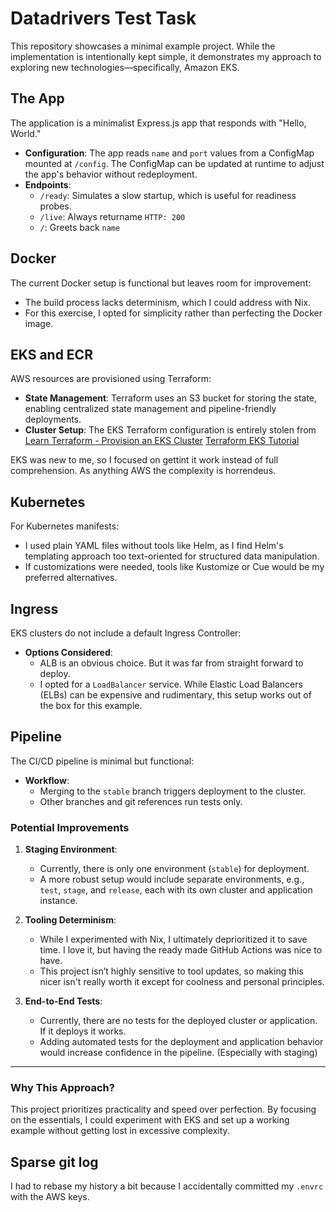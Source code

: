 # Datadrivers Test Task #

This repository showcases a minimal example project. While the implementation is intentionally kept simple, it demonstrates my approach to exploring new technologies—specifically, Amazon EKS.

## The App ##

The application is a minimalist Express.js app that responds with "Hello, World."  

- **Configuration**: The app reads `name` and `port` values from a ConfigMap mounted at `/config`. The ConfigMap can be updated at runtime to adjust the app's behavior without redeployment.  
- **Endpoints**:  
  - `/ready`: Simulates a slow startup, which is useful for readiness probes.  
  - `/live`: Always returname `HTTP: 200`
  - `/`: Greets back `name` 

## Docker ##

The current Docker setup is functional but leaves room for improvement:  
- The build process lacks determinism, which I could address with Nix.  
- For this exercise, I opted for simplicity rather than perfecting the Docker image.  

## EKS and ECR ## 

AWS resources are provisioned using Terraform:  
- **State Management**: Terraform uses an S3 bucket for storing the state, enabling centralized state management and pipeline-friendly deployments.  
- **Cluster Setup**: The EKS Terraform configuration is entirely stolen from [Learn Terraform - Provision an EKS Cluster](https://github.com/hashicorp-education/learn-terraform-provision-eks-cluster) [Terraform EKS Tutorial](https://developer.hashicorp.com/terraform/tutorials/aws/eks)  

EKS was new to me, so I focused on gettint it work instead of full comprehension. As anything AWS the complexity is horrendeus.

## Kubernetes ##

For Kubernetes manifests:  
- I used plain YAML files without tools like Helm, as I find Helm's templating approach too text-oriented for structured data manipulation.  
- If customizations were needed, tools like Kustomize or Cue would be my preferred alternatives.

## Ingress ##

EKS clusters do not include a default Ingress Controller:  
- **Options Considered**:  
  - ALB is an obvious choice. But it was far from straight forward to deploy.
  - I opted for a `LoadBalancer` service. While Elastic Load Balancers (ELBs) can be expensive and rudimentary, this setup works out of the box for this example.  

## Pipeline ##

The CI/CD pipeline is minimal but functional:  
- **Workflow**:  
  - Merging to the `stable` branch triggers deployment to the cluster.  
  - Other branches and git references run tests only.  

### Potential Improvements ###

1. **Staging Environment**:  
   - Currently, there is only one environment (`stable`) for deployment.  
   - A more robust setup would include separate environments, e.g., `test`, `stage`, and `release`, each with its own cluster and application instance.

2. **Tooling Determinism**:  
   - While I experimented with Nix, I ultimately deprioritized it to save time. I love it, but having the ready made GitHub Actions was nice to have.
   - This project isn’t highly sensitive to tool updates, so making this nicer isn't really worth it except for coolness and personal principles.

3. **End-to-End Tests**:  
   - Currently, there are no tests for the deployed cluster or application. If it deploys it works. 
   - Adding automated tests for the deployment and application behavior would increase confidence in the pipeline.  (Especially with staging)

---

### Why This Approach? ###

This project prioritizes practicality and speed over perfection. By focusing on the essentials, I could experiment with EKS and set up a working example without getting lost in excessive complexity.  

## Sparse git log ##
I had to rebase my history a bit because I accidentally committed my `.envrc` with the AWS keys.
